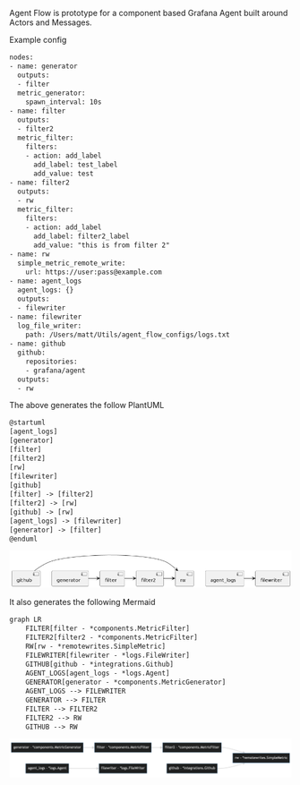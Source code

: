 Agent Flow is prototype for a component based Grafana Agent built around Actors and Messages.

Example config

```
nodes:
- name: generator
  outputs: 
  - filter
  metric_generator:
    spawn_interval: 10s
- name: filter
  outputs:
  - filter2
  metric_filter:
    filters:
    - action: add_label
      add_label: test_label
      add_value: test
- name: filter2
  outputs:
  - rw
  metric_filter:
    filters:
    - action: add_label
      add_label: filter2_label
      add_value: "this is from filter 2"
- name: rw
  simple_metric_remote_write:
    url: https://user:pass@example.com
- name: agent_logs
  agent_logs: {}
  outputs:
  - filewriter
- name: filewriter
  log_file_writer:
    path: /Users/matt/Utils/agent_flow_configs/logs.txt
- name: github
  github:
    repositories:
    - grafana/agent
  outputs:
  - rw
```

The above generates the follow PlantUML

```
@startuml 
[agent_logs] 
[generator] 
[filter] 
[filter2] 
[rw] 
[filewriter] 
[github] 
[filter] -> [filter2] 
[filter2] -> [rw] 
[github] -> [rw] 
[agent_logs] -> [filewriter] 
[generator] -> [filter] 
@enduml 
```

![](./assets/graph.png)

It also generates the following Mermaid

```mermaid
graph LR 
	FILTER[filter - *components.MetricFilter] 
	FILTER2[filter2 - *components.MetricFilter] 
	RW[rw - *remotewrites.SimpleMetric] 
	FILEWRITER[filewriter - *logs.FileWriter] 
	GITHUB[github - *integrations.Github] 
	AGENT_LOGS[agent_logs - *logs.Agent] 
	GENERATOR[generator - *components.MetricGenerator] 
	AGENT_LOGS --> FILEWRITER 
	GENERATOR --> FILTER 
	FILTER --> FILTER2 
	FILTER2 --> RW 
	GITHUB --> RW 
```

![](./assets/mermaid.png)
